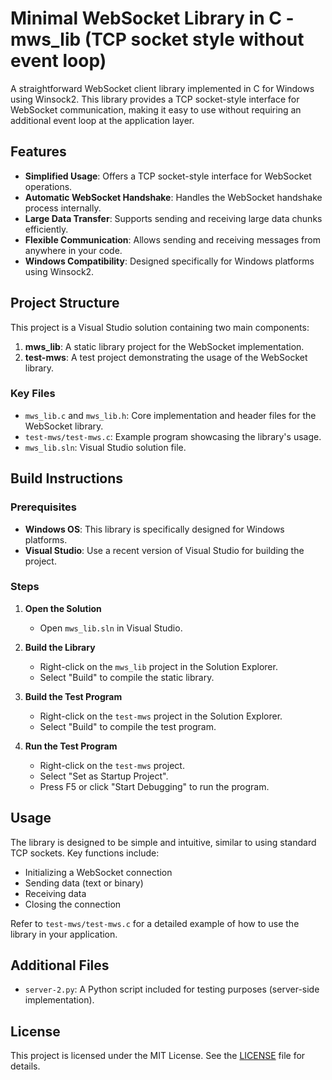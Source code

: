 # Minimal WebSocket Library in C - mws_lib (TCP socket style without event loop)

A straightforward WebSocket client library implemented in C for Windows using Winsock2. This library provides a TCP socket-style interface for WebSocket communication, making it easy to use without requiring an additional event loop at the application layer.

## Features

- **Simplified Usage**: Offers a TCP socket-style interface for WebSocket operations.
- **Automatic WebSocket Handshake**: Handles the WebSocket handshake process internally.
- **Large Data Transfer**: Supports sending and receiving large data chunks efficiently.
- **Flexible Communication**: Allows sending and receiving messages from anywhere in your code.
- **Windows Compatibility**: Designed specifically for Windows platforms using Winsock2.

## Project Structure

This project is a Visual Studio solution containing two main components:

1. **mws_lib**: A static library project for the WebSocket implementation.
2. **test-mws**: A test project demonstrating the usage of the WebSocket library.

### Key Files

- `mws_lib.c` and `mws_lib.h`: Core implementation and header files for the WebSocket library.
- `test-mws/test-mws.c`: Example program showcasing the library's usage.
- `mws_lib.sln`: Visual Studio solution file.

## Build Instructions

### Prerequisites

- **Windows OS**: This library is specifically designed for Windows platforms.
- **Visual Studio**: Use a recent version of Visual Studio for building the project.

### Steps

1. **Open the Solution**
   - Open `mws_lib.sln` in Visual Studio.

2. **Build the Library**
   - Right-click on the `mws_lib` project in the Solution Explorer.
   - Select "Build" to compile the static library.

3. **Build the Test Program**
   - Right-click on the `test-mws` project in the Solution Explorer.
   - Select "Build" to compile the test program.

4. **Run the Test Program**
   - Right-click on the `test-mws` project.
   - Select "Set as Startup Project".
   - Press F5 or click "Start Debugging" to run the program.

## Usage

The library is designed to be simple and intuitive, similar to using standard TCP sockets. Key functions include:

- Initializing a WebSocket connection
- Sending data (text or binary)
- Receiving data
- Closing the connection

Refer to `test-mws/test-mws.c` for a detailed example of how to use the library in your application.

## Additional Files

- `server-2.py`: A Python script included for testing purposes (server-side implementation).

## License

This project is licensed under the MIT License. See the [LICENSE](LICENSE) file for details.
